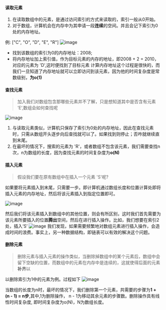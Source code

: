 #### 读取元素
1. 在读取数组中的元素，是通过访问索引的方式来读取的，索引一般从0开始。
2. 对于数组，计算机会在内存中为其申请一段**连续**的空间。并且会记下索引为0处的内存地址。

例: ["C", "O", "D", "E", "R"] 
![image](https://pic.leetcode-cn.com/273ac74bdd7a19d72c2bf60d84ddd66f09b45de4d8c36333bf5f1fee2c7a8330-%E5%9B%BE%E7%89%872.png)
 * 找到该数组的索引为0的内存地址：2008;
 * 将内存地址加上索引值，作为目标元素的内存的地址，即2008 + 2 = 2010，对应的元素为 'D',这时便找到了目标元素
计算内存地址这个过程是很快的，而我们一旦知道了内存地址就可以立即访问到该元素，因为他的时间复杂度是常数级别，**为o(1)**


#### 查找元素
> 加入我们对数组包含那哪些元素并不了解，只是想知道其中是否含有元素 ’E‘,数组会如何查找呢

![image](https://pic.leetcode-cn.com/3d9c20552e0e9c4650f4a267f4066aa71338ad0013514559b57a1bf786d662ba-4.gif)

1. 与读取元素类似，计算机只保存了索引为0处的内存地址，因此在查找元素时，只需从数组开头逐步向后查找就可以了。如果找到则停止；否咋就继续直到末尾。
2. 在最坏的情况下，搜索的元素为 'R'，或者数组不包含该元素，我们需要查找n次，n为数组的长度，因为查找元素的时间复杂度为**o(N)**

#### 插入元素
> 假设我们要在原有数组中在插入一个元素 'S'呢?

如果要将元素插入到末尾，只需要一步。即计算机通过数组长度和位置计算处即将插入元素的内存地址，然后将该元素插入到指定位置即可。

![image](https://pic.leetcode-cn.com/2b53523dc1a745d89fbc11ba776eaa2d0f220acf4c232b1a83f939c973141280-6.gif)

然后我们将该元素插入到数组中的其他位置，则会有所区别，这时我们首先需要为该元素所要插入的位置**腾出**空间，然后在进行插入操作。比如，我们想要在索引2处，插入‘S’
![image](https://pic.leetcode-cn.com/22ce7dbf8cd441fd7425499cd8154d1c4211a6a42ec3f3995520ee76ce7183c7-7.gif)
我们发现，如果需要频繁地对数组元素进行插入操作，会造成时间的浪费。事实上，另一种数据结构，即链表可以有效的解决这个问题。

#### 删除元素
> 删除元素与插入元素的操作类似，当删除掉数组中的某个元素后，数组中会留下空缺的位置，而数组中的元素在内存中是连续的，这就使得后面的元素**补齐**以

以删除索引为1中的元素为例。过程如下
![image](https://pic.leetcode-cn.com/4df7a5a75e5f76b6e7e4540f9403c7c2fee5197a1f30421b4f5d32fdca2cf360-8.gif)

当数组的长度为n时，最坏的情况下，我们删除第一个元素，共需要的步骤为**1 + (n - 1) = n步**,其中,1为删除操作， n - 1为移动其余元素的步骤数。删除操作具有线性时间复杂度, 即时间复杂度为o(N)，N为数组长度。